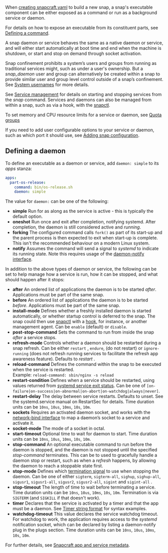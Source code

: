 When [creating snapcraft.yaml](/t/creating-snapcraft-yaml/11666) to build a new snap, a snap's executable  component can be either exposed as a command or run as a background service or daemon.

For details on how to expose an executable from its constituent parts, see [Defining a command](/t/defining-a-command/12060).

A snap daemon or service behaves the same as a native daemon or service, and will either start automatically at boot time and end when the machine is shutdown, or start and stop on demand through socket activation.

Snap confinement prohibits a system’s users and groups from running as traditional services might, such as under a user's ownership. But a *snap_daemon* user and group can alternatively be created within a snap to provide similar user and group level control outside of a snap’s confinement. See [System usernames](/t/system-usernames/13386) for more details.

 See [Service management](https://forum.snapcraft.io/t/service-management/3965) for details on starting and stopping services from the _snap_ command. Services and daemons can also be managed from within a snap, such as via a hook, with the [snapctl](/t/using-the-snapctl-tool/15002#heading--services).

To set memory and CPU resource limits for a service or daemon, see [Quota groups](/t/quota-groups/25553/3)

If you need to add user configurable options to your service or daemon, such as which port it should use, see [Adding snap configuration](/t/adding-snap-configuration/15246).

## Defining a daemon

To define an executable as a daemon or service, add `daemon: simple` to its _apps_ stanza:

```yaml
apps:
  part-os-release:
    command: bin/os-release.sh
    daemon: simple
```

The value for `daemon:` can be one of the following:

- **simple**
   Run for as along as the service is active - this is typically the default option.
- **oneshot**
   Run once and exit after completion, notifying systemd. After completion, the daemon is still considered active and *running*.
- **forking**
   The configured command calls `fork()` as part of its start-up and the parent process is then expected to exit when start-up is complete. This isn't the recommended behaviour on a modern Linux system.
- **notify**
   Assumes the command will send a signal to *systemd* to indicate its running state. Note this requires usage of the [daemon-notify interface](/t/the-daemon-notify-interface/7809).

In addition to the above types of daemon or service, the following can be set to help manage how a service is run, how it can be stopped, and what should happen after it stops:
- **after**
  An ordered list of applications the daemon is to be started _after_. Applications must be part of the same snap.
- **before**
  An ordered list of applications the daemon is to be started _before_. Applications must be part of the same snap.
- **install-mode**
   Defines whether a freshly installed daemon is started automatically, or whether startup control is deferred to the snap. The snap could then use [snapctl](/t/using-the-snapctl-tool/15002) with a [hook](/t/supported-snap-hooks/3795), for instance, or another management agent. Can be `enable` (default) or `disable`.
- **post-stop-command**
   Sets the command to run from inside the snap _after_ a service stops.
- **refresh-mode**
   Controls whether a daemon should be restarted during a snap refresh. Can be either `restart` , `endure`, (do not restart) or `ignore-running` (does not refresh running services to facilitate the refresh app awareness feature). Defaults to *restart* .
- **reload-command**
   Defines the command within the snap to be executed when the service is restarted.</br> Example: `reload-command: sbin/nginx -s reload`
- **restart-condition**
   Defines when a service should be restarted, using values returned from [systemd service exit status](https://www.freedesktop.org/software/systemd/man/systemd.service.html#Restart=).
   Can be one of `[on-failure|on-success|on-abnormal|on-abort|on-watchdog|always|never]`.
- **restart-delay**
   The delay between service restarts. Defaults to unset. See the systemd.service manual on RestartSec for details.
   Time duration units can be `10ns`, `10us`, `10ms`, `10s`, `10m`.
- **sockets**
   Requires an activated daemon socket, and works with the [network-bind interface](/t/the-network-bind-interface/7881) to map a daemon’s socket to a service and activate it.
- **socket-mode**
   The mode of a socket in octal.
- **start-timeout**
   Optional time to wait for daemon to start.
   Time duration units can be `10ns`, `10us`, `10ms`, `10s`, `10m`.
- **stop-command**
   An optional executable command to run before the daemon is stopped, and the daemon is not stopped until the specified _stop-command_ terminates. This can be to used to gracefully handle a daemon stop or restart, such as when a _refresh_ happens, by allowing the daemon to reach a stoppable state first.
- **stop-mode**
   Defines which [termination signal](https://www.gnu.org/software/libc/manual/html_node/Termination-Signals.html) to use when stopping the daemon. Can be one of either `sigterm`, `sigterm-all`, `sighup`, `sighup-all`, `sigusr1`, `sigusr1-all`, `sigusr2`, `sigusr2-all`, `sigint` and  `sigint-all` .
- **stop-timeout**
   The length of time to wait before terminating a service.
   Time duration units can be `10ns`, `10us`, `10ms`, `10s`, `10m`. Termination is via `SIGTERM` (and `SIGKILL` if that doesn't work).
- **timer**
   Declares that the service is activated by a timer and that the app must be a daemon. See [Timer string format](/t/timer-string-format/6562) for syntax examples.
- **watchdog-timeout**
   This value declares the service watchdog timeout. For watchdog to work, the application requires access to the *systemd* notification socket, which can be declared by listing a daemon-notify plug in the plugs section.
   Time duration units can be `10ns`, `10us`, `10ms`, `10s`, `10m`.

For further details, see [Snapcraft app and service metadata](/t/snapcraft-app-and-service-metadata/8335).
